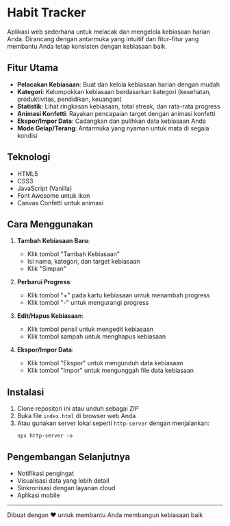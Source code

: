 # Habit Tracker

Aplikasi web sederhana untuk melacak dan mengelola kebiasaan harian Anda. Dirancang dengan antarmuka yang intuitif dan fitur-fitur yang membantu Anda tetap konsisten dengan kebiasaan baik.

## Fitur Utama

- **Pelacakan Kebiasaan**: Buat dan kelola kebiasaan harian dengan mudah
- **Kategori**: Kelompokkan kebiasaan berdasarkan kategori (kesehatan, produktivitas, pendidikan, keuangan)
- **Statistik**: Lihat ringkasan kebiasaan, total streak, dan rata-rata progress
- **Animasi Konfetti**: Rayakan pencapaian target dengan animasi konfetti
- **Ekspor/Impor Data**: Cadangkan dan pulihkan data kebiasaan Anda
- **Mode Gelap/Terang**: Antarmuka yang nyaman untuk mata di segala kondisi

## Teknologi

- HTML5
- CSS3
- JavaScript (Vanilla)
- Font Awesome untuk ikon
- Canvas Confetti untuk animasi

## Cara Menggunakan

1. **Tambah Kebiasaan Baru**:
   - Klik tombol "Tambah Kebiasaan"
   - Isi nama, kategori, dan target kebiasaan
   - Klik "Simpan"

2. **Perbarui Progress**:
   - Klik tombol "+" pada kartu kebiasaan untuk menambah progress
   - Klik tombol "-" untuk mengurangi progress

3. **Edit/Hapus Kebiasaan**:
   - Klik tombol pensil untuk mengedit kebiasaan
   - Klik tombol sampah untuk menghapus kebiasaan

4. **Ekspor/Impor Data**:
   - Klik tombol "Ekspor" untuk mengunduh data kebiasaan
   - Klik tombol "Impor" untuk mengunggah file data kebiasaan

## Instalasi

1. Clone repositori ini atau unduh sebagai ZIP
2. Buka file `index.html` di browser web Anda
3. Atau gunakan server lokal seperti `http-server` dengan menjalankan:
   ```
   npx http-server -o
   ```

## Pengembangan Selanjutnya

- Notifikasi pengingat
- Visualisasi data yang lebih detail
- Sinkronisasi dengan layanan cloud
- Aplikasi mobile

---

Dibuat dengan ❤️ untuk membantu Anda membangun kebiasaan baik